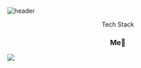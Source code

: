 ![header](https://capsule-render.vercel.app/api?type=Slice&height=300&text=DaesungOh)
<p align="center">Tech Stack</p>
<h3 align="center">Me👋</h3>
<a href="https://blog.naver.com/dheotjd4824"><img src="https://img.shields.io/badge/Blogger-FF5722?style=for-the-badge&logo=blogger&logoColor=white&aling=center"/></a>

